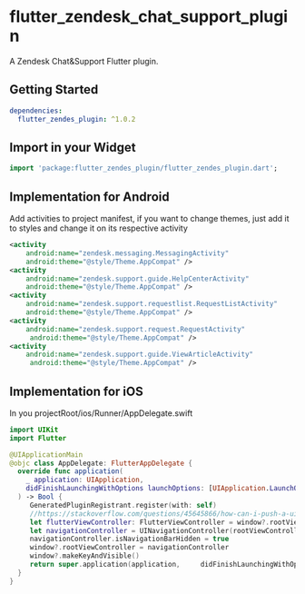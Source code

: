 # flutter_zendesk_chat_support_plugin

A Zendesk Chat&Support Flutter plugin.

## Getting Started

```yaml
dependencies:
  flutter_zendes_plugin: ^1.0.2
```

## Import in your Widget

```dart
import 'package:flutter_zendes_plugin/flutter_zendes_plugin.dart';
```

## Implementation for Android

Add activities to project manifest, if you want to change themes, just add it to styles and change it on its respective activity

```xml
<activity
    android:name="zendesk.messaging.MessagingActivity"
    android:theme="@style/Theme.AppCompat" />
<activity
    android:name="zendesk.support.guide.HelpCenterActivity"
    android:theme="@style/Theme.AppCompat" />
<activity
    android:name="zendesk.support.requestlist.RequestListActivity"
    android:theme="@style/Theme.AppCompat" />
<activity
    android:name="zendesk.support.request.RequestActivity"
     android:theme="@style/Theme.AppCompat" />
<activity
    android:name="zendesk.support.guide.ViewArticleActivity"
     android:theme="@style/Theme.AppCompat" />
```

## Implementation for iOS

In you projectRoot/ios/Runner/AppDelegate.swift

```swift
import UIKit
import Flutter

@UIApplicationMain
@objc class AppDelegate: FlutterAppDelegate {
  override func application(
    _ application: UIApplication,
    didFinishLaunchingWithOptions launchOptions: [UIApplication.LaunchOptionsKey: Any]?
  ) -> Bool {
     GeneratedPluginRegistrant.register(with: self)
     //https://stackoverflow.com/questions/45645866/how-can-i-push-a-uiviewcontroller-from-flutterviewcontroller
     let flutterViewController: FlutterViewController = window?.rootViewController as! FlutterViewController
     let navigationController = UINavigationController(rootViewController: flutterViewController)
     navigationController.isNavigationBarHidden = true
     window?.rootViewController = navigationController
     window?.makeKeyAndVisible()
     return super.application(application,     didFinishLaunchingWithOptions: launchOptions)
  }
}
```
